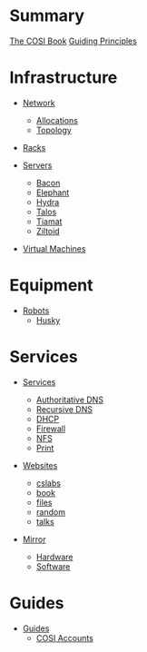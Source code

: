 # Summary

[The COSI Book](./the_cosi_book.md)
[Guiding Principles](./guiding_principles.md)

# Infrastructure

- [Network](./infrastructure/network/index.md)
  - [Allocations](./infrastructure/network/ip_allocations.md)
  - [Topology]()

- [Racks](./infrastructure/racks.md)

- [Servers](./infrastructure/servers/index.md)
  - [Bacon]()
  - [Elephant](./infrastructure/servers/elephant.md)
  - [Hydra](./infrastructure/servers/hydra.md)
  - [Talos](./infrastructure/servers/talos.md)
  - [Tiamat](./infrastructure/servers/tiamat.md)
  - [Ziltoid](./infrastructure/servers/ziltoid.md)

- [Virtual Machines](./infrastructure/vms.md)

# Equipment

- [Robots]()
  - [Husky](./equipment/robots/husky.md)

# Services

- [Services]()
  - [Authoritative DNS](./services/authoritative_dns.md)
  - [Recursive DNS](./services/recursive_dns.md)
  - [DHCP](./services/dhcp.md)
  - [Firewall](./services/firewall.md)
  - [NFS]()
  - [Print](./services/print.md)

- [Websites]()
  - [cslabs]()
  - [book]()
  - [files]()
  - [random]()
  - [talks]()

- [Mirror](./mirror/introduction.md)
  - [Hardware]()
  - [Software]()

# Guides

- [Guides]()
  - [COSI Accounts](./guides/cosi_accounts.md)
